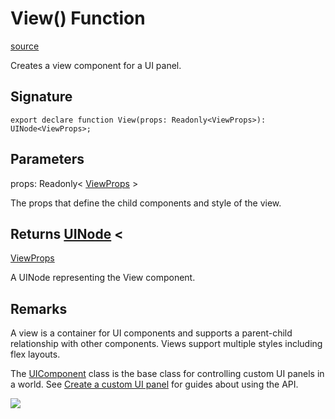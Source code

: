 # View() Function

[source](https://developers.meta.com/horizon-worlds/reference/2.0.0/ui_view)

Creates a view component for a UI panel.

## Signature

```
export declare function View(props: Readonly<ViewProps>): UINode<ViewProps>;
```

## Parameters

props: Readonly< [ViewProps](/horizon-worlds/reference/2.0.0/ui_viewprops) >

The props that define the child components and style of the view.

## Returns [UINode](/horizon-worlds/reference/2.0.0/ui_uinode) <

[ViewProps](/horizon-worlds/reference/2.0.0/ui_viewprops)

>

A UINode representing the View component.

## Remarks

A view is a container for UI components and supports a parent-child relationship with other components. Views support multiple styles including flex layouts.

  

The [UIComponent](/horizon-worlds/reference/2.0.0/ui_uicomponent) class is the base class for controlling custom UI panels in a world. See [Create a custom UI panel](https://developers.meta.com/horizon-worlds/learn/documentation/desktop-editor/custom-ui/creating-a-custom-ui-panel) for guides about using the API.

![](https://scontent.xx.fbcdn.net/hads-ak-prn2/1487645_6012475414660_1439393861_n.png)